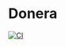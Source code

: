 # Donera

[![CI](https://github.com/ross-weir/Donera/actions/workflows/ci.yml/badge.svg)](https://github.com/ross-weir/Donera/actions/workflows/ci.yml)
